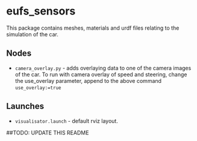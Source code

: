 # eufs_sensors
This package contains meshes, materials and urdf files relating to the simulation of the car.

## Nodes
- `camera_overlay.py` - adds overlaying data to one of the camera images of the car. To run with camera overlay of speed and steering, change the use_overlay parameter,
 append to the above command ```use_overlay:=true```

## Launches
- `visualisator.launch` - default rviz layout.

##TODO: UPDATE THIS README
